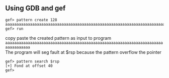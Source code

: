## Using GDB and gef 
```
gef> pattern create 128                         
aaaaaaaaaaaaaaaaaaaaaaaaaaaaaaaaaaaaaaaaaaaaaaaaaaaaaaaaaaaaaaaaaaaaaaaaaaaaaaaaaaaaaaaaaaaaaaaaaaaaaaaaaaaaaaaa                                    
gef> run
```             
copy paste the created pattern as input to program ```aaaaaaaaaaaaaaaaaaaaaaaaaaaaaaaaaaaaaaaaaaaaaaaaaaaaaaaaaaaaaaaaaaaaaaaaaaaaaaaaa```                      
The program will seg fault at $rsp because the pattern overflow the pointer
```
gef> pattern search $rsp
[+] Fond at offset 40
gef>            
```



